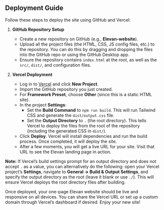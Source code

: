## Deployment Guide

Follow these steps to deploy the site using GitHub and Vercel:

1. **GitHub Repository Setup**  
   - Create a new repository on GitHub (e.g., **Elevan-website**).  
   - Upload all the project files (the HTML, CSS, JS config files, etc.) to the repository. You can do this by dragging and dropping the files into the GitHub repo or using the GitHub Desktop app.  
   - Ensure the repository contains `index.html` at the root, as well as the `src/`, `dist/`, and configuration files.

2. **Vercel Deployment**  
   - Log in to [Vercel](https://vercel.com/) and click **New Project**.  
   - Import the GitHub repository you just created.  
   - For **Framework Preset**, choose **Other** (since this is a static HTML site).  
   - In the project **Settings**:  
     - Set the **Build Command** to `npm run build`. This will run Tailwind CSS and generate the `dist/output.css` file.  
     - Set the **Output Directory** to `.` (the root directory). This tells Vercel to deploy the files from the root of the repository (including the generated CSS in `dist/`).  
   - Click **Deploy**. Vercel will install dependencies and run the build process. Once completed, it will deploy the site.  
   - After a few moments, you will get a live URL for your site. Visit that URL to see the Elevan landing page in action.

**Note:** If Vercel’s build settings prompt for an output directory and does not accept `.` as a value, you can alternatively do the following: open your Vercel project’s **Settings**, navigate to **General → Build & Output Settings**, and specify the output directory as the root (leave it blank or use `./`). This will ensure Vercel deploys the root directory files after building.

Once deployed, your one-page Elevan website should be live and responsive on all devices. You can share the Vercel URL or set up a custom domain through Vercel’s dashboard if desired. Enjoy your new site!
